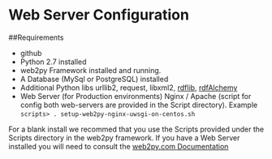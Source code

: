 Web Server Configuration
=========


##Requirements
* github
* Python 2.7 installed
* web2py Framework installed and running.
* A Database (MySql or PostgreSQL) installed
* Additional Python libs urllib2, request, libxml2, [rdflib](https://github.com/RDFLib), [rdfAlchemy](https://rdfalchemy.readthedocs.org/en/latest/)
* Web Server (for Production environments) Nginx / Apache (script for config both web-servers are provided in the Script directory). Example `scripts> . setup-web2py-nginx-uwsgi-on-centos.sh`

For a blank install we recommed that you use the Scripts provided under the Scripts directory in the web2py framework.
If you have a Web Server installed you will  need to consult the [web2py.com Documentation](http://web2py.com/books/default/chapter/29/13)
